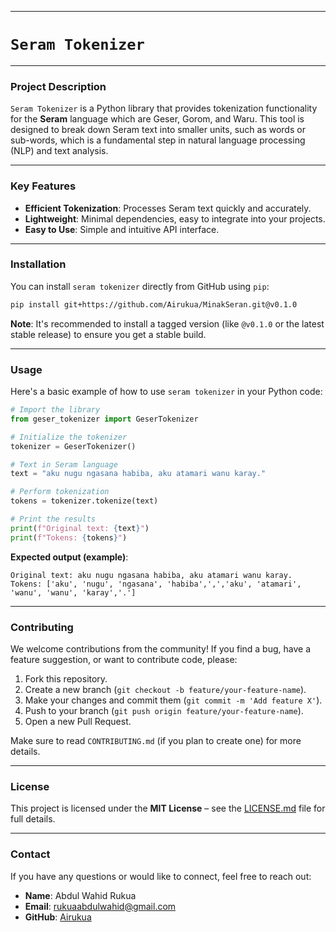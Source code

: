 -----

# `Seram Tokenizer`

-----

### Project Description

`Seram Tokenizer` is a Python library that provides tokenization functionality for the **Seram** language which are Geser, Gorom, and Waru. This tool is designed to break down Seram text into smaller units, such as words or sub-words, which is a fundamental step in natural language processing (NLP) and text analysis.

-----

### Key Features

  * **Efficient Tokenization**: Processes Seram text quickly and accurately.
  * **Lightweight**: Minimal dependencies, easy to integrate into your projects.
  * **Easy to Use**: Simple and intuitive API interface.

-----

### Installation

You can install `seram tokenizer` directly from GitHub using `pip`:

```bash
pip install git+https://github.com/Airukua/MinakSeran.git@v0.1.0
```

**Note**: It's recommended to install a tagged version (like `@v0.1.0` or the latest stable release) to ensure you get a stable build.

-----

### Usage

Here's a basic example of how to use `seram tokenizer` in your Python code:

```python
# Import the library
from geser_tokenizer import GeserTokenizer

# Initialize the tokenizer
tokenizer = GeserTokenizer()

# Text in Seram language
text = "aku nugu ngasana habiba, aku atamari wanu karay."

# Perform tokenization
tokens = tokenizer.tokenize(text)

# Print the results
print(f"Original text: {text}")
print(f"Tokens: {tokens}")
```

**Expected output (example)**:

```
Original text: aku nugu ngasana habiba, aku atamari wanu karay. 
Tokens: ['aku', 'nugu', 'ngasana', 'habiba',',','aku', 'atamari', 'wanu', 'wanu', 'karay','.']
```

-----

### Contributing

We welcome contributions from the community\! If you find a bug, have a feature suggestion, or want to contribute code, please:

1.  Fork this repository.
2.  Create a new branch (`git checkout -b feature/your-feature-name`).
3.  Make your changes and commit them (`git commit -m 'Add feature X'`).
4.  Push to your branch (`git push origin feature/your-feature-name`).
5.  Open a new Pull Request.

Make sure to read `CONTRIBUTING.md` (if you plan to create one) for more details.

-----

### License

This project is licensed under the **MIT License** – see the [LICENSE.md](LICENSE.md) file for full details.

-----

### Contact

If you have any questions or would like to connect, feel free to reach out:

  * **Name**: Abdul Wahid Rukua
  * **Email**: rukuaabdulwahid@gmail.com
  * **GitHub**: [Airukua](https://github.com/Airukua)